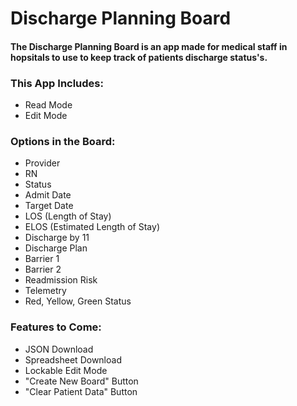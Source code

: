 # Discharge Planning Board

#### The Discharge Planning Board is an app made for medical staff in hopsitals to use to keep track of patients discharge status's.

### This App Includes:
- Read Mode
- Edit Mode

### Options in the Board:
- Provider 
- RN 
- Status 
- Admit Date 
- Target Date 
- LOS (Length of Stay)
- ELOS (Estimated Length of Stay) 
- Discharge by 11 
- Discharge Plan 
- Barrier 1
- Barrier 2
- Readmission Risk
- Telemetry
- Red, Yellow, Green Status

### Features to Come:
- JSON Download
- Spreadsheet Download
- Lockable Edit Mode
- "Create New Board" Button
- "Clear Patient Data" Button
